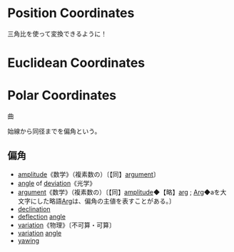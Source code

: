 # Position Coordinates

三角比を使って変換できるように！

# Euclidean Coordinates

# Polar Coordinates

曲

始線から同径までを偏角という。

## 偏角

- [amplitude](https://eow.alc.co.jp/search?q=amplitude&ref=awlj)《数学》（複素数の）〔【同】[argument](https://eow.alc.co.jp/search?q=argument&ref=awlj)〕
- [angle](https://eow.alc.co.jp/search?q=angle&ref=awlj) of [deviation](https://eow.alc.co.jp/search?q=deviation&ref=awlj)《光学》
- [argument](https://eow.alc.co.jp/search?q=argument&ref=awlj)《数学》（複素数の）〔【同】[amplitude](https://eow.alc.co.jp/search?q=amplitude&ref=awlj)◆【略】[arg](https://eow.alc.co.jp/search?q=arg&ref=awlj) ; [Arg](https://eow.alc.co.jp/search?q=Arg&ref=awlj)◆aを大文字にした略語[Arg](https://eow.alc.co.jp/search?q=Arg&ref=awlj)は、偏角の主値を表すことがある。〕
- [declination](https://eow.alc.co.jp/search?q=declination&ref=awlj)
- [deflection](https://eow.alc.co.jp/search?q=deflection&ref=awlj) [angle](https://eow.alc.co.jp/search?q=angle&ref=awlj)
- [variation](https://eow.alc.co.jp/search?q=variation&ref=awlj)《物理》〔不可算・可算〕
- [variation](https://eow.alc.co.jp/search?q=variation&ref=awlj) [angle](https://eow.alc.co.jp/search?q=angle&ref=awlj)
- [yawing](https://eow.alc.co.jp/search?q=yawing&ref=awlj)